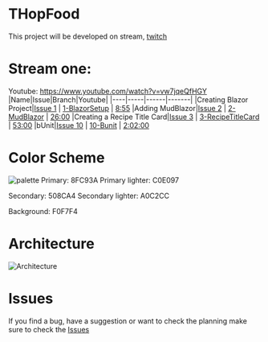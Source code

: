 # THopFood
This project will be developed on stream, [twitch](https://twitch.tv/thopdev)

# Stream one:
Youtube: https://www.youtube.com/watch?v=vw7jqeQfHGY
|Name|Issue|Branch|Youtube|
|----|-----|------|-------|
|Creating Blazor Project|[Issue 1](https://github.com/thopdev/THopFood/issues/1) | [1-BlazorSetup](https://github.com/thopdev/THopFood/tree/1-BlazorSetup) | [8:55](https://www.youtube.com/watch?v=vw7jqeQfHGY&t=535s)
|Adding MudBlazor|[Issue 2](https://github.com/thopdev/THopFood/issues/2) | [2-MudBlazor](https://github.com/thopdev/THopFood/tree/2-MudBlazor) | [26:00](https://www.youtube.com/watch?v=vw7jqeQfHGY&t=1560s)
|Creating a Recipe Title Card|[Issue 3](https://github.com/thopdev/THopFood/issues/3) | [3-RecipeTitleCard](https://github.com/thopdev/THopFood/tree/3-RecipeTitleCard) | [53:00](https://www.youtube.com/watch?v=vw7jqeQfHGY&t=3180s)
|bUnit|[Issue 10](https://github.com/thopdev/THopFood/issues/10) | [10-Bunit](https://github.com/thopdev/THopFood/tree/10-Bunit) | [2:02:00](https://www.youtube.com/watch?v=vw7jqeQfHGY&t=7320s)

# Color Scheme
![palette](https://user-images.githubusercontent.com/9268249/109420459-e65ed600-79d2-11eb-86b3-5483dbcb4c94.png)
Primary: 8FC93A
Primary lighter: C0E097

Secondary: 508CA4
Secondary lighter: A0C2CC

Background: F0F7F4


# Architecture
![Architecture](https://user-images.githubusercontent.com/9268249/109420448-d8a95080-79d2-11eb-82a1-3a6d4dbb8661.png)


# Issues
If you find a bug, have a suggestion or want to check the planning make sure to check the [Issues](https://github.com/thopdev/THopFood/issues)
